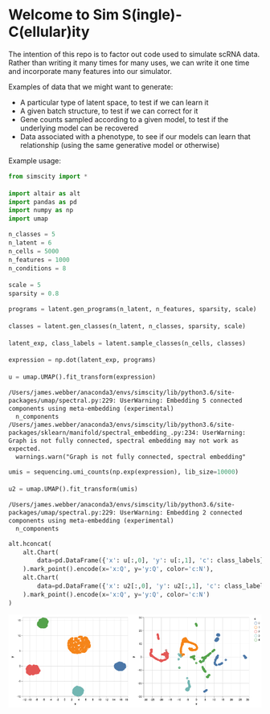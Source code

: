 # Welcome to Sim S(ingle)-C(ellular)ity

The intention of this repo is to factor out code used to simulate scRNA data. Rather than writing it many times for many uses, we can write it one time and incorporate many features into our simulator. 

Examples of data that we might want to generate:

 - A particular type of latent space, to test if we can learn it
 - A given batch structure, to test if we can correct for it
 - Gene counts sampled according to a given model, to test if the underlying model can be recovered
 - Data associated with a phenotype, to see if our models can learn that relationship (using the same generative model or otherwise)

Example usage:

```python
from simscity import *

import altair as alt
import pandas as pd
import numpy as np
import umap
```


```python
n_classes = 5
n_latent = 6
n_cells = 5000
n_features = 1000
n_conditions = 8

scale = 5
sparsity = 0.8
```


```python
programs = latent.gen_programs(n_latent, n_features, sparsity, scale)

classes = latent.gen_classes(n_latent, n_classes, sparsity, scale)

latent_exp, class_labels = latent.sample_classes(n_cells, classes)

expression = np.dot(latent_exp, programs)

u = umap.UMAP().fit_transform(expression)
```

    /Users/james.webber/anaconda3/envs/simscity/lib/python3.6/site-packages/umap/spectral.py:229: UserWarning: Embedding 5 connected components using meta-embedding (experimental)
      n_components
    /Users/james.webber/anaconda3/envs/simscity/lib/python3.6/site-packages/sklearn/manifold/spectral_embedding_.py:234: UserWarning: Graph is not fully connected, spectral embedding may not work as expected.
      warnings.warn("Graph is not fully connected, spectral embedding"



```python
umis = sequencing.umi_counts(np.exp(expression), lib_size=10000)

u2 = umap.UMAP().fit_transform(umis)
```

    /Users/james.webber/anaconda3/envs/simscity/lib/python3.6/site-packages/umap/spectral.py:229: UserWarning: Embedding 2 connected components using meta-embedding (experimental)
      n_components



```python
alt.hconcat(
    alt.Chart(
        data=pd.DataFrame({'x': u[:,0], 'y': u[:,1], 'c': class_labels})
    ).mark_point().encode(x='x:Q', y='y:Q', color='c:N'),
    alt.Chart(
        data=pd.DataFrame({'x': u2[:,0], 'y': u2[:,1], 'c': class_labels})
    ).mark_point().encode(x='x:Q', y='y:Q', color='c:N')
)
```

![png](examples/example.png)

